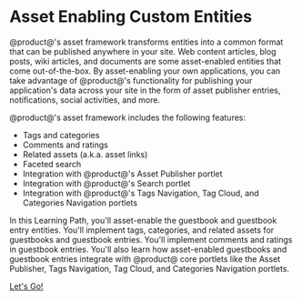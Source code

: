 # Asset Enabling Custom Entities [](id=asset-enabling-custom-entities)

@product@'s asset framework transforms entities into a common format that can be 
published anywhere in your site. Web content articles, blog posts, wiki
articles, and documents are some asset-enabled entities that come
out-of-the-box. By asset-enabling your own applications, you can take advantage 
of @product@'s functionality for publishing your application's data across your 
site in the form of asset publisher entries, notifications, social activities, 
and more. 

@product@'s asset framework includes the following features:

- Tags and categories
- Comments and ratings
- Related assets (a.k.a. asset links)
- Faceted search
- Integration with @product@'s Asset Publisher portlet
- Integration with @product@'s Search portlet
- Integration with @product@'s Tags Navigation, Tag Cloud, and Categories 
  Navigation portlets

In this Learning Path, you'll asset-enable the guestbook and guestbook entry
entities. You'll implement tags, categories, and related assets for guestbooks
and guestbook entries. You'll implement comments and ratings in guestbook
entries. You'll also learn how asset-enabled guestbooks and guestbook entries
integrate with @product@ core portlets like the Asset Publisher, Tags 
Navigation, Tag Cloud, and Categories Navigation portlets. 

<a class="go-link btn btn-primary" href="/develop/tutorials/-/knowledge_base/7-0/enabling-assets-at-the-service-layer">Let's Go!<span class="icon-circle-arrow-right"></span></a>
